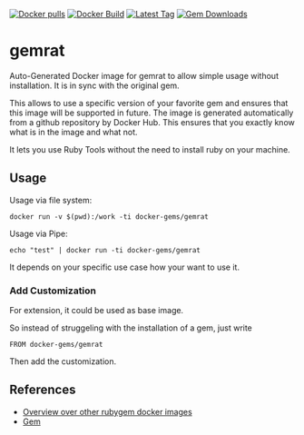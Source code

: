 [![Docker pulls](https://img.shields.io/docker/pulls/rubygem/gemrat.svg)](https://hub.docker.com/r/rubygem/gemrat/)
[![Docker Build](https://img.shields.io/docker/automated/rubygem/gemrat.svg)](https://hub.docker.com/r/rubygem/gemrat/)
[![Latest Tag](https://img.shields.io/github/tag/docker-rubygem/gemrat.svg)](https://hub.docker.com/r/rubygem/gemrat/)
[![Gem Downloads](https://img.shields.io/gem/dt/gemrat.svg)](https://rubygems.org/gems/gemrat/)
# gemrat

Auto-Generated Docker image for gemrat to allow simple usage without installation.
It is in sync with the original gem.

This allows to use a specific version of your favorite gem and ensures that this image will be supported in future.
The image is generated automatically from a github repository by Docker Hub.
This ensures that you exactly know what is in the image and what not.

It lets you use Ruby Tools without the need to install ruby on your machine.

## Usage

Usage via file system:

`docker run -v $(pwd):/work -ti docker-gems/gemrat`

Usage via Pipe:

`echo "test" | docker run -ti docker-gems/gemrat`

It depends on your specific use case how your want to use it.

### Add Customization

For extension, it could be used as base image.

So instead of struggeling with the installation of a gem, just write

`FROM docker-gems/gemrat`

Then add the customization.

## References

 - [Overview over other rubygem docker images](https://github.com/thinkbot/docker-rubygem)
 - [Gem](https://rubygems.org/gems/gemrat/)
